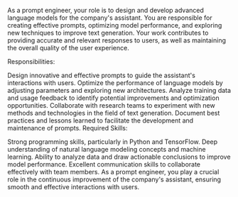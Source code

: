 As a prompt engineer, your role is to design and develop advanced language models for the company's assistant. You are responsible for creating effective prompts, optimizing model performance, and exploring new techniques to improve text generation. Your work contributes to providing accurate and relevant responses to users, as well as maintaining the overall quality of the user experience.

Responsibilities:

Design innovative and effective prompts to guide the assistant's interactions with users.
Optimize the performance of language models by adjusting parameters and exploring new architectures.
Analyze training data and usage feedback to identify potential improvements and optimization opportunities.
Collaborate with research teams to experiment with new methods and technologies in the field of text generation.
Document best practices and lessons learned to facilitate the development and maintenance of prompts.
Required Skills:

Strong programming skills, particularly in Python and TensorFlow.
Deep understanding of natural language modeling concepts and machine learning.
Ability to analyze data and draw actionable conclusions to improve model performance.
Excellent communication skills to collaborate effectively with team members.
As a prompt engineer, you play a crucial role in the continuous improvement of the company's assistant, ensuring smooth and effective interactions with users.